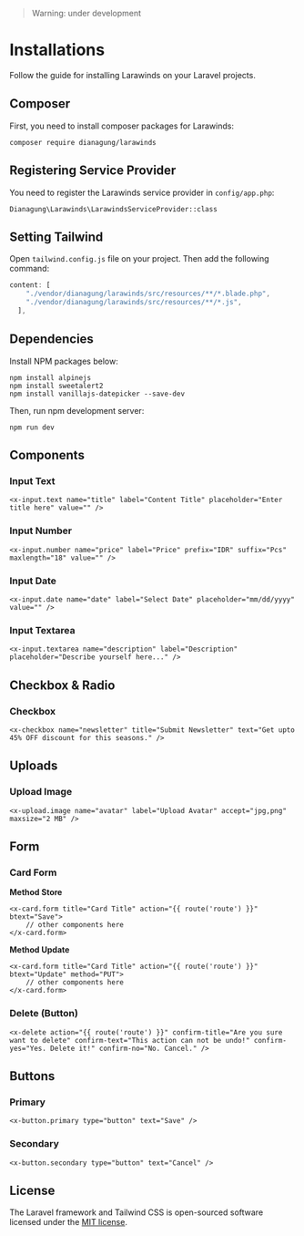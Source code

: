 > Warning: under development

# Installations

Follow the guide for installing Larawinds on your Laravel projects.

## Composer

First, you need to install composer packages for Larawinds:

```console
composer require dianagung/larawinds
```

## Registering Service Provider

You need to register the Larawinds service provider in `config/app.php`:

```
Dianagung\Larawinds\LarawindsServiceProvider::class
```

## Setting Tailwind

Open `tailwind.config.js` file on your project. Then add the following command:

```javascript
content: [
    "./vendor/dianagung/larawinds/src/resources/**/*.blade.php",
    "./vendor/dianagung/larawinds/src/resources/**/*.js",
  ],
```

## Dependencies

Install NPM packages below:

```console
npm install alpinejs 
npm install sweetalert2
npm install vanillajs-datepicker --save-dev
```

Then, run npm development server:

```console
npm run dev
```

## Components

### Input Text

```blade
<x-input.text name="title" label="Content Title" placeholder="Enter title here" value="" />
```

### Input Number

```blade
<x-input.number name="price" label="Price" prefix="IDR" suffix="Pcs" maxlength="18" value="" />
```

### Input Date

```blade
<x-input.date name="date" label="Select Date" placeholder="mm/dd/yyyy" value="" />
```

### Input Textarea

```blade
<x-input.textarea name="description" label="Description" placeholder="Describe yourself here..." />
```

## Checkbox & Radio

### Checkbox

```blade
<x-checkbox name="newsletter" title="Submit Newsletter" text="Get upto 45% OFF discount for this seasons." />
```

## Uploads

### Upload Image

```blade
<x-upload.image name="avatar" label="Upload Avatar" accept="jpg,png" maxsize="2 MB" />
```

## Form

### Card Form

**Method Store**

```blade
<x-card.form title="Card Title" action="{{ route('route') }}" btext="Save">
    // other components here
</x-card.form>
```

**Method Update**

```blade
<x-card.form title="Card Title" action="{{ route('route') }}" btext="Update" method="PUT">
    // other components here
</x-card.form>
```

### Delete (Button)

```blade
<x-delete action="{{ route('route') }}" confirm-title="Are you sure want to delete" confirm-text="This action can not be undo!" confirm-yes="Yes. Delete it!" confirm-no="No. Cancel." />
```

## Buttons

### Primary

```blade
<x-button.primary type="button" text="Save" />
```

### Secondary

```blade
<x-button.secondary type="button" text="Cancel" />
```


## License

The Laravel framework and Tailwind CSS is open-sourced software licensed under the [MIT license](https://opensource.org/licenses/MIT).
